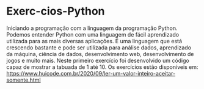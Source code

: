 # Exerc-cios-Python
Iniciando a programação com a linguagem da programação Python. Podemos entender Python com uma linguagem de fácil aprendizado utilizada para as mais diversas aplicações. É uma linguagem que está crescendo bastante e pode ser utilizada para análise dados, aprendizado da máquina, ciência de dados,  desenvolvimento web, desenvolvimento de jogos e muito mais. Neste primeiro exercício foi desenvolvido um código capaz de mostrar a tabuada de 1 até 10. Os exercícios estão disponíveis em: https://www.huicode.com.br/2020/09/ler-um-valor-inteiro-aceitar-somente.html
